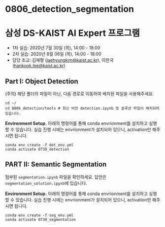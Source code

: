 # 0806_detection_segmentation

# 삼성 DS-KAIST AI Expert 프로그램 

- 1차 실습: 2020년 7월 30일 (목), 14:00 - 18:00
- 2차 실습: 2020년 8월 06일 (목), 14:00 - 18:00
- 담당 조교: 김재형 (jaehyungkim@kaist.ac.kr), 이한국 (hankook.lee@kaist.ac.kr)

## Part I: Object Detection

(주의) 해당 폴더의 파일이 아닌, 다음 경로로 이동하여 배치된 파일을 사용해주세요.
```
cd ~/
cd 0806_detection/tools # 최신 버전 detection.ipynb 및 솔루션 파일이 배치되어있습니다.
```


**Environment Setup.** 아래의 명령어를 통해 conda envrionment를 설치하고 실행할 수 있습니다. 실습 진행 시에는 envrionment가 설치되어 있으니, activation만 해주시면 됩니다.
```
conda env create -f det_env.yml
conda activate 0730_detection
```

## PART II: Semantic Segmentation

첨부된 `segmentation.ipynb` 파일을 확인하세요. 답안은 `segmentation_solution.ipynb`에 있습니다.

**Environment Setup.** 아래의 명령어를 통해 conda envrionment를 설치하고 실행할 수 있습니다. 실습 진행 시에는 envrionment가 설치되어 있으니, activation만 해주시면 됩니다.
```
conda env create -f seg_env.yml
conda activate 0730_segmentation
```
